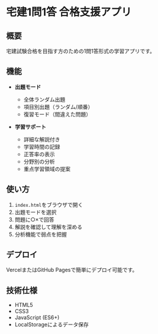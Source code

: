 # 宅建1問1答 合格支援アプリ

## 概要
宅建試験合格を目指す方のための1問1答形式の学習アプリです。

## 機能
- **出題モード**
  - 全体ランダム出題
  - 項目別出題（ランダム/順番）
  - 復習モード（間違えた問題）
  
- **学習サポート**
  - 詳細な解説付き
  - 学習時間の記録
  - 正答率の表示
  - 分野別の分析
  - 重点学習領域の提案

## 使い方
1. `index.html`をブラウザで開く
2. 出題モードを選択
3. 問題に○×で回答
4. 解説を確認して理解を深める
5. 分析機能で弱点を把握

## デプロイ
VercelまたはGitHub Pagesで簡単にデプロイ可能です。

## 技術仕様
- HTML5
- CSS3
- JavaScript (ES6+)
- LocalStorageによるデータ保存
